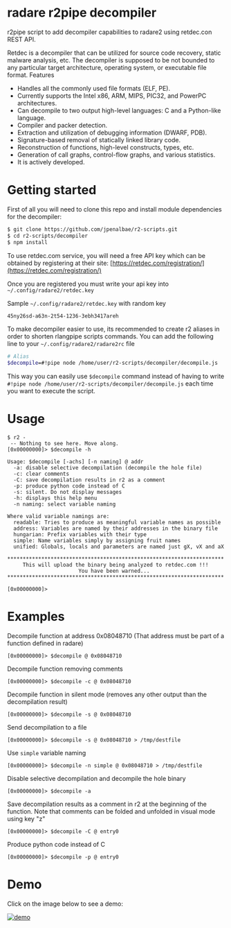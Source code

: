 # radare r2pipe decompiler

r2pipe script to add decompiler capabilities to radare2 using retdec.con REST API. [](https://github.com/jpenalbae/retdec-node)

Retdec is a decompiler that can be utilized for source code recovery, static malware analysis, etc. The decompiler is supposed to be not bounded to any particular target architecture, operating system, or executable file format.
Features

* Handles all the commonly used file formats (ELF, PE).
* Currently supports the Intel x86, ARM, MIPS, PIC32, and PowerPC architectures.
* Can decompile to two output high-level languages: C and a Python-like language.
* Compiler and packer detection.
* Extraction and utilization of debugging information (DWARF, PDB).
* Signature-based removal of statically linked library code.
* Reconstruction of functions, high-level constructs, types, etc.
* Generation of call graphs, control-flow graphs, and various statistics.
* It is actively developed.

# Getting started

First of all you will need to clone this repo and install module dependencies for the decompiler:
```sh
$ git clone https://github.com/jpenalbae/r2-scripts.git
$ cd r2-scripts/decompiler
$ npm install
```

To use retdec.com service, you will need a free API key which can be obtained by registering at their site: [https://retdec.com/registration/](https://retdec.com/registration/)

Once you are registered you must write your api key into `~/.config/radare2/retdec.key`

Sample `~/.config/radare2/retdec.key` with random key
```sh
45ny26sd-a63n-2t54-1236-3ebh3417areh

```

To make decompiler easier to use, its recommended to create r2 aliases in order to shorten rlangpipe scripts commands. You can add the following line to your `~/.config/radare2/radare2rc` file
```sh
# Alias
$decompile=#!pipe node /home/user/r2-scripts/decompiler/decompile.js
```

This way you can easily use `$decompile` command instead of having to write `#!pipe node /home/user/r2-scripts/decompiler/decompile.js` each time you want to execute the script.


# Usage

```
$ r2 -
 -- Nothing to see here. Move along.
[0x00000000]> $decompile -h

Usage: $decompile [-achs] [-n naming] @ addr
  -a: disable selective decompilation (decompile the hole file)
  -c: clear comments
  -C: save decompilation results in r2 as a comment
  -p: produce python code instead of C
  -s: silent. Do not display messages
  -h: displays this help menu
  -n naming: select variable naming

Where valid variable namings are:
  readable: Tries to produce as meaningful variable names as possible
  address: Variables are named by their addresses in the binary file
  hungarian: Prefix variables with their type
  simple: Name variables simply by assigning fruit names
  unified: Globals, locals and parameters are named just gX, vX and aX

**********************************************************************
     This will upload the binary being analyzed to retdec.com !!!
                       You have been warned...
**********************************************************************

[0x00000000]> 
```

# Examples

Decompile function at address 0x08048710 (That address must be part of a function defined in radare)
```
[0x00000000]> $decompile @ 0x08048710
```

Decompile function removing comments
```
[0x00000000]> $decompile -c @ 0x08048710
```

Decompile function in silent mode (removes any other output than the decompilation result)
```
[0x00000000]> $decompile -s @ 0x08048710
```

Send decompilation to a file
```
[0x00000000]> $decompile -s @ 0x08048710 > /tmp/destfile
```

Use `simple` variable naming
```
[0x00000000]> $decompile -n simple @ 0x08048710 > /tmp/destfile
```

Disable selective decompilation and decompile the hole binary
```
[0x00000000]> $decompile -a
```

Save decompilation results as a comment in r2 at the beginning of the function.
Note that comments can be folded and unfolded in visual mode using key "z"
```
[0x00000000]> $decompile -C @ entry0
```

Produce python code instead of C
```
[0x00000000]> $decompile -p @ entry0
```

# Demo

Click on the image below to see a demo:

[![demo](http://nixgeneration.com/~jaime/misc/decompiler.png)](https://asciinema.org/a/20904)


